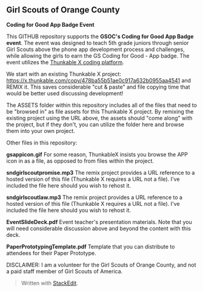 ﻿## Girl Scouts of Orange County
**Coding for Good App Badge Event**

This GITHUB repository supports the **GSOC's Coding for Good App Badge event**.  The event was designed to teach 5th grade juniors through senior Girl Scouts above the phone app development process and challenges, while allowing the girls to earn the GS Coding for Good - App badge.   The event utilizes the [Thunkable X coding platform](https://thunkable.com/).

We start with an existing Thunkable X project:
https://x.thunkable.com/copy/478ba55b51ae0c917a632b0955aa4541
 and REMIX it.  This saves considerable "cut & paste" and file copying time that would be better used discussing development!

The ASSETS folder within this repository includes all of the files that need to be "browsed in" as file assets for this Thunkable X project.  By remixing the existing project using the URL above, the assets should "come along" with the project, but if they don't, you can utilize the folder here and browse them into your own project.

Other files in this repository:

**gsappicon.gif**   For some reason, ThunkableX insists you browse the APP icon in as a file, as opposed to from files within the project.

**sndgirlscoutpromise.mp3** The remix project provides a URL reference to a hosted version of this file (Thunkable X requires a URL not a file).  I've included the file here should you wish to rehost it.

**sndgirlscoutlaw.mp3** The remix project provides a URL reference to a hosted version of this file (Thunkable X requires a URL not a file).  I've included the file here should you wish to rehost it.

**EventSlideDeck.pdf**  Event teacher's presentation materials.  Note that you will need considerable discussion above and beyond the content with this deck.

**PaperPrototypingTemplate.pdf** Template that you can distribute to attendees for their Paper Prototype.

DISCLAIMER: I am a volunteer for the Girl Scouts of Orange County, and not a paid staff member of Girl Scouts of America.

> Written with [StackEdit](https://stackedit.io/).

